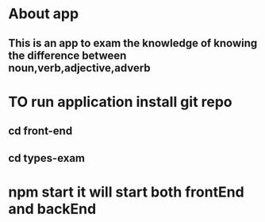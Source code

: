 # About app
## This is an app to exam the knowledge of knowing the difference between noun,verb,adjective,adverb

# TO run application install git repo
## cd front-end
## cd types-exam
# npm start it will start both frontEnd and backEnd
